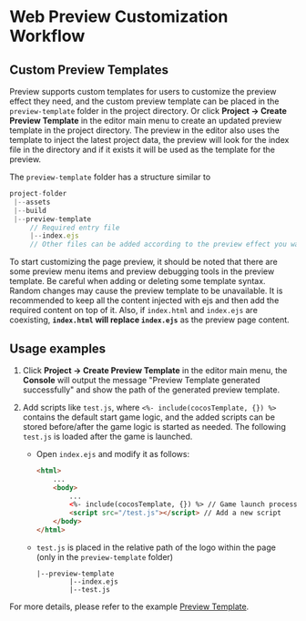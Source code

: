 # Web Preview Customization Workflow

## Custom Preview Templates

Preview supports custom templates for users to customize the preview effect they need, and the custom preview template can be placed in the `preview-template` folder in the project directory. Or click **Project -> Create Preview Template** in the editor main menu to create an updated preview template in the project directory. The preview in the editor also uses the template to inject the latest project data, the preview will look for the index file in the directory and if it exists it will be used as the template for the preview.

The `preview-template` folder has a structure similar to

```js
project-folder
 |--assets
 |--build
 |--preview-template
     // Required entry file
     |--index.ejs
     // Other files can be added according to the preview effect you want to achieve
```

To start customizing the page preview, it should be noted that there are some preview menu items and preview debugging tools in the preview template. Be careful when adding or deleting some template syntax. Random changes may cause the preview template to be unavailable. It is recommended to keep all the content injected with ejs and then add the required content on top of it. Also, if `index.html` and `index.ejs` are coexisting, **`index.html` will replace `index.ejs`** as the preview page content.

## Usage examples

1. Click **Project -> Create Preview Template** in the editor main menu, the **Console** will output the message "Preview Template generated successfully" and show the path of the generated preview template.

2. Add scripts like `test.js`, where `<%- include(cocosTemplate, {}) %>` contains the default start game logic, and the added scripts can be stored before/after the game logic is started as needed. The following `test.js` is loaded after the game is launched.

    - Open `index.ejs` and modify it as follows:

      ```html
      <html>
          ...
          <body>
              ...
              <%- include(cocosTemplate, {}) %> // Game launch processing logic
              <script src="/test.js"></script> // Add a new script
          </body>
      </html>
      ```

    - `test.js` is placed in the relative path of the logo within the page (only in the `preview-template` folder)

      ```
      |--preview-template
              |--index.ejs
              |--test.js
      ```

For more details, please refer to the example [Preview Template](https://github.com/cocos/cocos-test-projects/tree/v3.8/preview-template).
